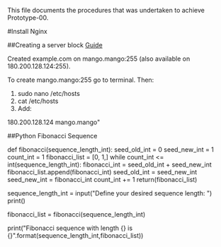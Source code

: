 This file documents the procedures that was undertaken to achieve Prototype-00. 

#Install Nginx

##Creating a server block
[Guide](https://www.digitalocean.com/community/tutorials/how-to-set-up-nginx-server-blocks-virtual-hosts-on-ubuntu-14-04-lts)

Created example.com on mango.mango:255 (also available on 180.200.128.124:255). 

To create mango.mango:255 go to terminal. Then:

1. sudo nano /etc/hosts
2. cat /etc/hosts
3. Add: 

180.200.128.124 mango.mango"

##Python Fibonacci Sequence 

def fibonacci(sequence_length_int):
    seed_old_int = 0
    seed_new_int = 1
    count_int = 1
    fibonacci_list = [0, 1,]
    while count_int <= int(sequence_length_int):
        fibonacci_int = seed_old_int + seed_new_int
        fibonacci_list.append(fibonacci_int)
        seed_old_int = seed_new_int
        seed_new_int = fibonacci_int
        count_int += 1
    return(fibonacci_list)

sequence_length_int = input("Define your desired sequence length: ")
print()

fibonacci_list = fibonacci(sequence_length_int)

print("Fibonacci sequence with length {} is {}".format(sequence_length_int,fibonacci_list))

